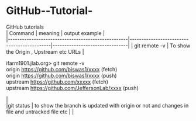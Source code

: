 # GitHub--Tutorial-
GitHub tutorials  
|                    Command                        |                meaning                     |      output example            |  
|---------------------------------------------------|--------------------------------------------|--------------------------------|
| git remote -v | To show the Origin , Upstream etc URLs | <p>ifarm1901.jlab.org> git remote -v <br> origin	https://github.com/biswas1/xxxx (fetch)<br> origin	https://github.com/biswas1/xxxx (push)<br>upstream	https://github.com/xxxxx (fetch) <br>upstream	https://github.com/JeffersonLab/xxxx (push) </p> |                                 
|git status | to show the branch is updated with origin or not and changes in file and untracked file etc | |
